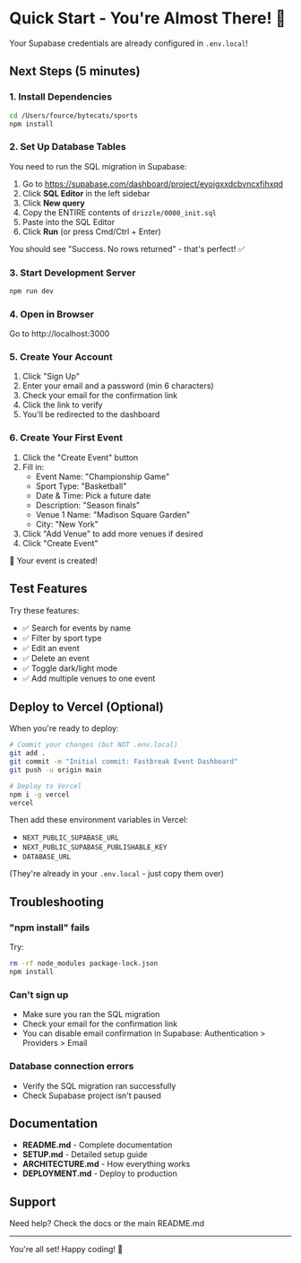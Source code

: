 # Quick Start - You're Almost There! 🚀

Your Supabase credentials are already configured in `.env.local`!

## Next Steps (5 minutes)

### 1. Install Dependencies

```bash
cd /Users/fource/bytecats/sports
npm install
```

### 2. Set Up Database Tables

You need to run the SQL migration in Supabase:

1. Go to https://supabase.com/dashboard/project/eyoigxxdcbvncxfihxqd
2. Click **SQL Editor** in the left sidebar
3. Click **New query**
4. Copy the ENTIRE contents of `drizzle/0000_init.sql`
5. Paste into the SQL Editor
6. Click **Run** (or press Cmd/Ctrl + Enter)

You should see "Success. No rows returned" - that's perfect! ✅

### 3. Start Development Server

```bash
npm run dev
```

### 4. Open in Browser

Go to http://localhost:3000

### 5. Create Your Account

1. Click "Sign Up"
2. Enter your email and a password (min 6 characters)
3. Check your email for the confirmation link
4. Click the link to verify
5. You'll be redirected to the dashboard

### 6. Create Your First Event

1. Click the "Create Event" button
2. Fill in:
   - Event Name: "Championship Game"
   - Sport Type: "Basketball"
   - Date & Time: Pick a future date
   - Description: "Season finals"
   - Venue 1 Name: "Madison Square Garden"
   - City: "New York"
3. Click "Add Venue" to add more venues if desired
4. Click "Create Event"

🎉 Your event is created!

## Test Features

Try these features:
- ✅ Search for events by name
- ✅ Filter by sport type
- ✅ Edit an event
- ✅ Delete an event
- ✅ Toggle dark/light mode
- ✅ Add multiple venues to one event

## Deploy to Vercel (Optional)

When you're ready to deploy:

```bash
# Commit your changes (but NOT .env.local)
git add .
git commit -m "Initial commit: Fastbreak Event Dashboard"
git push -u origin main

# Deploy to Vercel
npm i -g vercel
vercel
```

Then add these environment variables in Vercel:
- `NEXT_PUBLIC_SUPABASE_URL`
- `NEXT_PUBLIC_SUPABASE_PUBLISHABLE_KEY`
- `DATABASE_URL`

(They're already in your `.env.local` - just copy them over)

## Troubleshooting

### "npm install" fails
Try:
```bash
rm -rf node_modules package-lock.json
npm install
```

### Can't sign up
- Make sure you ran the SQL migration
- Check your email for the confirmation link
- You can disable email confirmation in Supabase: Authentication > Providers > Email

### Database connection errors
- Verify the SQL migration ran successfully
- Check Supabase project isn't paused

## Documentation

- **README.md** - Complete documentation
- **SETUP.md** - Detailed setup guide
- **ARCHITECTURE.md** - How everything works
- **DEPLOYMENT.md** - Deploy to production

## Support

Need help? Check the docs or the main README.md

---

You're all set! Happy coding! 🎉
